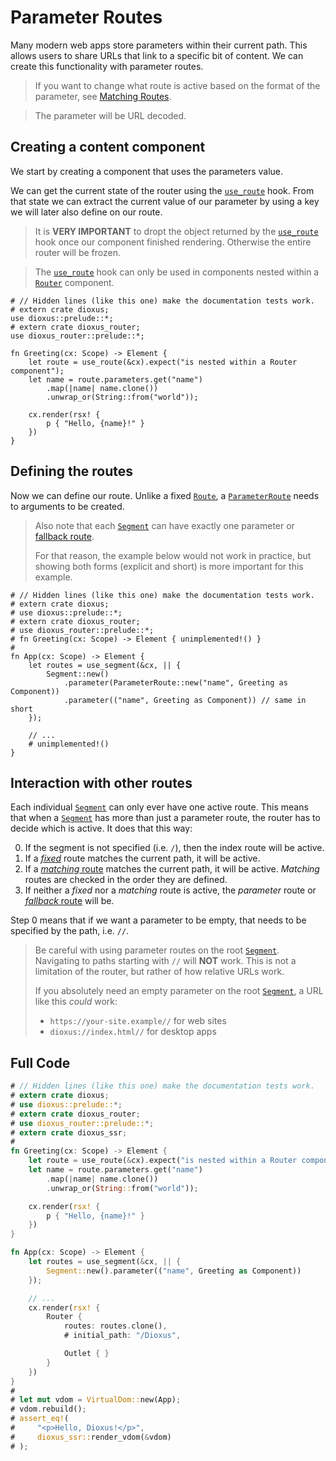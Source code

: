 # Parameter Routes

Many modern web apps store parameters within their current path. This allows
users to share URLs that link to a specific bit of content. We can create this
functionality with parameter routes.

> If you want to change what route is active based on the format of the
> parameter, see [Matching Routes](./matching.md).

> The parameter will be URL decoded.

## Creating a content component
We start by creating a component that uses the parameters value.

We can get the current state of the router using the [`use_route`] hook. From
that state we can extract the current value of our parameter by using a key we
will later also define on our route.

> It is **VERY IMPORTANT** to dropt the object returned by the [`use_route`]
> hook once our component finished rendering. Otherwise the entire router will
> be frozen.

> The [`use_route`] hook can only be used in components nested within a
> [`Router`] component.

```rust,no_run
# // Hidden lines (like this one) make the documentation tests work.
# extern crate dioxus;
use dioxus::prelude::*;
# extern crate dioxus_router;
use dioxus_router::prelude::*;

fn Greeting(cx: Scope) -> Element {
    let route = use_route(&cx).expect("is nested within a Router component");
    let name = route.parameters.get("name")
        .map(|name| name.clone())
        .unwrap_or(String::from("world"));

    cx.render(rsx! {
        p { "Hello, {name}!" }
    })
}
```

## Defining the routes
Now we can define our route. Unlike a fixed [`Route`], a [`ParameterRoute`]
needs to arguments to be created.

> Also note that each [`Segment`] can have exactly one parameter or
> [fallback route](./fallback.md).
>
> For that reason, the example below would not work in practice, but showing
> both forms (explicit and short) is more important for this example.

```rust,no_run
# // Hidden lines (like this one) make the documentation tests work.
# extern crate dioxus;
# use dioxus::prelude::*;
# extern crate dioxus_router;
# use dioxus_router::prelude::*;
# fn Greeting(cx: Scope) -> Element { unimplemented!() }
#
fn App(cx: Scope) -> Element {
    let routes = use_segment(&cx, || {
        Segment::new()
            .parameter(ParameterRoute::new("name", Greeting as Component))
            .parameter(("name", Greeting as Component)) // same in short
    });

    // ...
    # unimplemented!()
}
```

## Interaction with other routes
Each individual [`Segment`] can only ever have one active route. This means that
when a [`Segment`] has more than just a parameter route, the router has to
decide which is active. It does that this way:

0. If the segment is not specified (i.e. `/`), then the index route will be
   active.
1. If a [_fixed_](./index.md#fixed-routes) route matches the current path, it
   will be active.
2. If a [_matching_ route](./matching.md) matches the current path, it will be
   active. _Matching_ routes are checked in the order they are defined.
3. If neither a _fixed_ nor a _matching_ route is active, the _parameter_ route
   or [_fallback_ route](./fallback.md) will be.

Step 0 means that if we want a parameter to be empty, that needs to be specified
by the path, i.e. `//`.

> Be careful with using parameter routes on the root [`Segment`]. Navigating to
> paths starting with `//` will **NOT** work. This is not a limitation of the
> router, but rather of how relative URLs work.
>
> If you absolutely need an empty parameter on the root [`Segment`], a URL like
> this _could_ work:
> - `https://your-site.example//` for web sites
> - `dioxus://index.html//` for desktop apps

## Full Code
```rust
# // Hidden lines (like this one) make the documentation tests work.
# extern crate dioxus;
# use dioxus::prelude::*;
# extern crate dioxus_router;
# use dioxus_router::prelude::*;
# extern crate dioxus_ssr;
#
fn Greeting(cx: Scope) -> Element {
    let route = use_route(&cx).expect("is nested within a Router component");
    let name = route.parameters.get("name")
        .map(|name| name.clone())
        .unwrap_or(String::from("world"));

    cx.render(rsx! {
        p { "Hello, {name}!" }
    })
}

fn App(cx: Scope) -> Element {
    let routes = use_segment(&cx, || {
        Segment::new().parameter(("name", Greeting as Component))
    });

    // ...
    cx.render(rsx! {
        Router {
            routes: routes.clone(),
            # initial_path: "/Dioxus",

            Outlet { }
        }
    })
}
#
# let mut vdom = VirtualDom::new(App);
# vdom.rebuild();
# assert_eq!(
#     "<p>Hello, Dioxus!</p>",
#     dioxus_ssr::render_vdom(&vdom)
# );
```

[`ParameterRoute`]: https://docs.rs/dioxus-router/latest/dioxus_router/route_definition/struct.ParameterRoute.html
[`Route`]: https://docs.rs/dioxus-router/latest/dioxus_router/route_definition/struct.Route.html
[`Router`]: https://docs.rs/dioxus-router/latest/dioxus_router/components/fn.Router.html
[`Segment`]: https://docs.rs/dioxus-router/latest/dioxus_router/route_definition/struct.Segment.html
[`use_route`]: https://docs.rs/dioxus-router/latest/dioxus_router/hooks/fn.use_route.html
